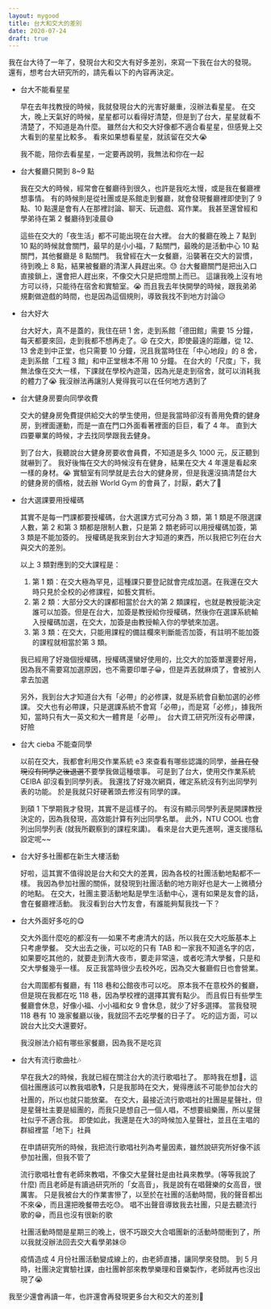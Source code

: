 ```yaml
---
layout: mygood
title: 台大和交大的差別
date: 2020-07-24
draft: true
---
```


我在台大待了一年了，發現台大和交大有好多差別，來寫一下我在台大的發現。
還有，想考台大研究所的，請先看以下的內容再決定。

* 台大不能看星星

  早在去年找教授的時候，我就發現台大的光害好嚴重，沒辦法看星星。
在交大，晚上天氣好的時候，星星都可以看得好清楚，但是到了台大，星星就看不清楚了，不知道是為什麼。
雖然台大和交大好像都不適合看星星，但感覺上交大看到的星星比較多。
看來如果想看星星，就該留在交大😭

  我不能，陪你去看星星，一定要再說明，我無法和你在一起

* 台大餐廳只開到 8~9 點

  我在交大的時候，經常會在餐廳待到很久，也許是我吃太慢，或是我在餐廳裡想事情。
有的時候則是從社團或是系館走到餐廳，就會發現餐廳裡即使到了 9 點、10 點還是會有人在那裡討論、聊天、玩遊戲、寫作業。
我甚至還曾經和學弟待在第 2 餐廳待到凌晨😅

  這些在交大的「夜生活」都不可能出現在台大裡。
台大的餐廳在晚上 7 點到 10 點的時候就會關門，最早的是小小福，7 點關門，最晚的是活動中心 10 點關門，其他餐廳是 8 點關門。
我曾經在大一女餐廳，沿襲著在交大的習慣，待到晚上 8 點，結果被餐廳的清潔人員趕出來。😓
台大餐廳關門是把出入口直接鎖上，還會把人趕出來，不像交大只是把燈關上而已。
這讓我晚上沒有地方可以待，只能待在宿舍和實驗室。😭
而且我去年快開學的時候，跟我弟弟規劃做遊戲的時間，也是因為這個規則，導致我找不到地方討論😥

* 台大好大

  台大好大，真不是蓋的，我住在研 1 舍，走到系館「德田館」需要 15 分鐘，每天都要來回，走到我都不想再走了。😫
在交大，即使最遠的距離，從 12、13 舍走到中正堂，也只需要 10 分鐘，況且我當時住在「中心地段」的 8 舍，走到系館「工程 3 館」和中正堂根本不用 10 分鐘。
在台大的「尺度」下，我無法像在交大一樣，下課就在學校內遊蕩，因為光是走到宿舍，就可以消耗我的體力了😭
我沒辦法再讓別人覺得我可以在任何地方遇到了

* 台大健身房要向同學收費

  交大的健身房免費提供給交大的學生使用，但是我當時卻沒有善用免費的健身房，到裡面運動，而是一直在門口外面看著裡面的巨巨，看了 4 年。
直到大四要畢業的時候，才去找同學跟我去健身。

  到了台大，我聽說台大健身房要收會員費，不知道是多久 1000 元，反正聽到就嚇到了。
我好後悔在交大的時候沒有在健身，結果在交大 4 年還是看起來一樣的身材。😭
實驗室有同學就是去台大的健身房，但是我還沒搞清楚台大的健身房的價格，就去辦 World Gym 的會員了，討厭，虧大了💸

* 台大選課要用授權碼

  其實不是每一門課都要授權碼，台大選課方式可分為 3 類，第 1 類是不限選課人數，第 2 和第 3 類都是限制人數，只是第 2 類老師可以用授權碼加簽，第 3 類是不能加簽的。
  授權碼是我來到台大才知道的東西，所以我把它列在台大與交大的差別。

  以上 3 類對應到的交大課程是：
  1. 第 1 類：在交大極為罕見，這種課只要登記就會完成加選。在我還在交大時只見於全校的必修課程，如藝文賞析。
  2. 第 2 類：大部分交大的課都相當於台大的第 2 類課程，也就是教授能決定誰可以加簽。但是在台大，加簽是教授給你授權碼，然後你在選課系統輸入授權碼加選，在交大，加簽是由教授輸入你的學號來加選。
  3. 第 3 類：在交大，只能用課程的備註欄來判斷能否加簽，有註明不能加簽的課程就相當於第 3 類。
  
  我已經用了好幾個授權碼，授權碼還蠻好使用的，比交大的加簽單還要好用，因為我不需要寫加選原因，也不需要印單子😀，但是弄丟就麻煩了，會被別人拿去加選

  另外，我到台大才知道台大有「必帶」的必修課，就是系統會自動加選的必修課。
交大也有必帶課，只是選課系統不會寫「必帶」，而是寫「必修」，據我所知，當時只有大一英文和大一體育是「必帶」。
台大資工研究所沒有必帶課，好險

* 台大 cieba 不能查同學

  以前在交大，我都會利用交作業系統 e3 來查看有哪些認識的同學，~~並且在發現沒有同學之後退選~~不要學我做這種壞事。
可是到了台大，使用交作業系統 CEIBA 卻沒看到同學列表。
我還找了好幾次網頁，確定系統沒有列出同學列表的功能。
於是我就只好硬著頭去修沒有同學的課。

  到碩 1 下學期我才發現，其實不是這樣子的。
有沒有顯示同學列表是開課教授決定的，因為我發現，高效能計算有列出同學名單。
此外，NTU COOL 也會列出同學列表 (就我所觀察到的課程來講)。
看來是台大更先進啊，還支援隱私設定呢~~

* 台大好多社團都在新生大樓活動

  好啦，這其實不值得說是台大和交大的差異，因為各校的社團活動地點都不一樣。
我因為參加社團的關係，就發現到社團活動的地方剛好也是大一上微積分的地點。
在交大，社團主要活動地點是學生活動中心，還有如果是友會的話，會在餐廳裡活動。
我沒看到台大竹友會，有誰能夠幫我找一下？

* 台大外面好多吃的😋

  交大外面什麼吃的都沒有──如果不考慮清大的話，所以我在交大吃飯基本上只考慮學餐。
交大出去之後，可以吃的只有 TAB 和一家我不知道名字的店，如果要吃其他的，就要走到清大夜市，要走非常遠，或者吃清大學餐，只是和交大學餐幾乎一樣。
反正我當時很少去校外吃，因為交大餐廳假日也會營業。

  台大周圍都有餐廳，有 118 巷和公館夜市可以吃。
原本我不在意校外的餐廳，但是現在我都在吃 118 巷，因為學校裡的選擇其實有點少。
  而且假日有些學生餐廳會休息，好像小福、小小福和女 9 會休息，就少了好多選擇。
當我發現 118 巷有 10 幾家餐廳以後，我就回不去吃學餐的日子了。
吃的這方面，可以說台大比交大還要好。

  我沒辦法介紹有哪些家餐廳，因為我不是吃貨

* 台大有流行歌曲社🎶

  早在我大2的時候，我就已經在關注台大的流行歌唱社了。
那時我在想🤔，這個社團應該可以教我唱歌🎙，只是我那時在交大，覺得應該不可能參加台大的社團的，所以也就只能放棄。
在交大，最接近流行歌唱社的社團是星聲社，但是星聲社主要是組團的，而我只是想自己一個人唱，不想要組樂團，所以星聲社似乎不適合我。
即使如此，我還是在大3的時候加入星聲社，並且在主唱的群組裡當「地下」社員

  在申請研究所的時候，我把流行歌唱社列為考量因素，雖然說研究所好像不該參加社團，但我不管了

  流行歌唱社會有老師來教唱，不像交大星聲社是由社員來教學。(等等我說了什麼)
而且老師是有讀過研究所的「女高音」，我是說有在唱聲樂的女高音，很厲害。
只是我被台大的作業害慘了，以至於在社團的活動時間，我的聲音都出不來😭，而且還把晚餐帶去吃😓。
唱不出聲音導致我去社團，只是去聽流行歌的😁，而且也沒有很新的歌

  社團活動時間是星期三的晚上，很不巧跟交大合唱團新的活動時間衝到了，所以我就沒辦法回去交大看學弟妹😢

  疫情造成 4 月份社團活動變成線上的，由老師直播，讓同學來發問。
  到 5 月時，社團決定實驗社課，由社團幹部來教學樂理和音樂製作，老師就再也沒出現了😭

我至少還會再讀一年，也許還會再發現更多台大和交大的差別🧐

